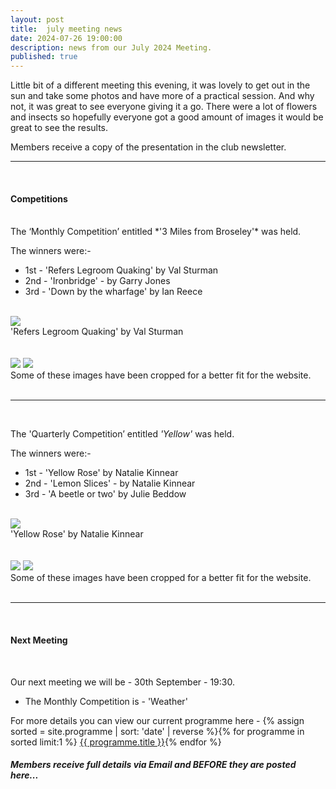 ```yaml
---
layout: post
title:  july meeting news
date: 2024-07-26 19:00:00
description: news from our July 2024 Meeting.
published: true
---
```


Little bit of a different meeting this evening, it was lovely to get out in the sun and take some photos and have more of a practical session. And why not, it was great to see everyone giving it a go. There were a lot of flowers and insects so hopefully everyone got a good amount of images it would be great to see the results.
 
<!-- <br>

<hr>

<br>

#### Presentation

<br>

The focus point for the evening was *Travel Photography*. 

We discussed that a review of all the previous presentations to look forward to Travel Photography. Composition is vitally important, and looking through all the previous techniques to bring together all elements to have success in this genre. A very interesting take, and great to see so many members remembered lots of the tips and techniques discussed over the last several months. -->

<p class="prog-SubDesc">Members receive a copy of the presentation in the club newsletter.</p>

<hr>

<br>

#### Competitions
<br>
The ‘Monthly Competition’ entitled *'3 Miles from Broseley'* was held.

The winners were:-

<ul>
	<li>1st - &#39;Refers Legroom Quaking&#39; by Val Sturman</li>
	<li>2nd - &#39;Ironbridge&#39; - by Garry Jones</li>
	<li>3rd - &#39;Down by the wharfage&#39; by Ian Reece</li>
</ul>

<br>

<div class="img_row">
	<img class="col three" src="{{ site.baseurl }}/assets/img/July24_Monthly/16 - Refers Legroom Quaking.jpg">
</div>
<div class="col three caption">
	&#39;Refers Legroom Quaking&#39; by Val Sturman
</div>

<br>
<br>

<div class="img_row">
	<img class="col two" src="{{ site.baseurl }}/assets/img/July24_Monthly/10 - Ironbridge.jpg">
	<img class="col one" src="{{ site.baseurl }}/assets/img/July24_Monthly/13 - Down by the wharfage.jpg">
</div>
<!-- 
<div class="img_row_sm">
	<img class="col three" src="{{ site.baseurl }}/assets/img/February24_Monthly/11 - Do you know that's dripping on my head.jpg">
</div> -->

<div class="col three caption">
	Some of these images have been cropped for a better fit for the website.
</div>


<br>

<hr>

<br>

The 'Quarterly Competition’ entitled *'Yellow'* was held.

The winners were:-

<ul>
	<li>1st - &#39;Yellow Rose&#39; by Natalie Kinnear</li>
	<li>2nd - &#39;Lemon Slices&#39; - by Natalie Kinnear</li>
	<li>3rd - &#39;A beetle or two&#39; by Julie Beddow</li>
</ul>

<br>

<div class="img_row">
	<img class="col three" src="{{ site.baseurl }}/assets/img/July24_Quarterly/17 - Yellow Rose.jpg">
</div>
<div class="col three caption">
	&#39;Yellow Rose&#39; by Natalie Kinnear
</div>

<br>
<br>

<div class="img_row">
	<img class="col two" src="{{ site.baseurl }}/assets/img/July24_Quarterly/02 - Lemon Slices.jpg">
	<img class="col one" src="{{ site.baseurl }}/assets/img/July24_Quarterly/08 - A beetle or two.jpg">
</div>
<!-- 
<div class="img_row_sm">
	<img class="col three" src="{{ site.baseurl }}/assets/img/February24_Monthly/11 - Do you know that's dripping on my head.jpg">
</div> -->

<div class="col three caption">
	Some of these images have been cropped for a better fit for the website.
</div>


<br>

<hr>

<br>




#### Next Meeting
<br>

Our next meeting we will be - 30th September - 19:30.
<ul>
    <li>The Monthly Competition is - 'Weather' </li>
	<!-- <li>The Quarterly Competition is - 'Yellow' </li> -->
	<!-- <li>The Lancaster Memorial Competition is - 'Black and White'</li> -->
</ul>

<!-- Please note the closing dates for Competition Entry is - **19th June 2024** -->

For more details you can view our current programme here - {% assign sorted = site.programme | sort: 'date' | reverse  %}{% for programme in sorted limit:1 %} <a class="footlink" href="{{ programme.url | prepend: site.baseurl }}">{{ programme.title }}</a>{% endfor %}

##### Members receive full details via Email and BEFORE they are posted here...

<br>